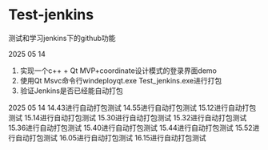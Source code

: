 # Test-jenkins
测试和学习jenkins下的github功能

2025 05 14
1. 实现一个c++ + Qt MVP+coordinate设计模式的登录界面demo
2. 使用Qt Msvc命令行windeployqt.exe Test_jenkins.exe进行打包
3. 验证Jenkins是否已经能自动打包

2025 05 14
14.43进行自动打包测试
14.55进行自动打包测试
15.12进行自动打包测试
15.14进行自动打包测试
15.30进行自动打包测试
15.32进行自动打包测试
15.36进行自动打包测试
15.40进行自动打包测试
15.44进行自动打包测试
15.52进行自动打包测试
16.05进行自动打包测试
16.15进行自动打包测试







